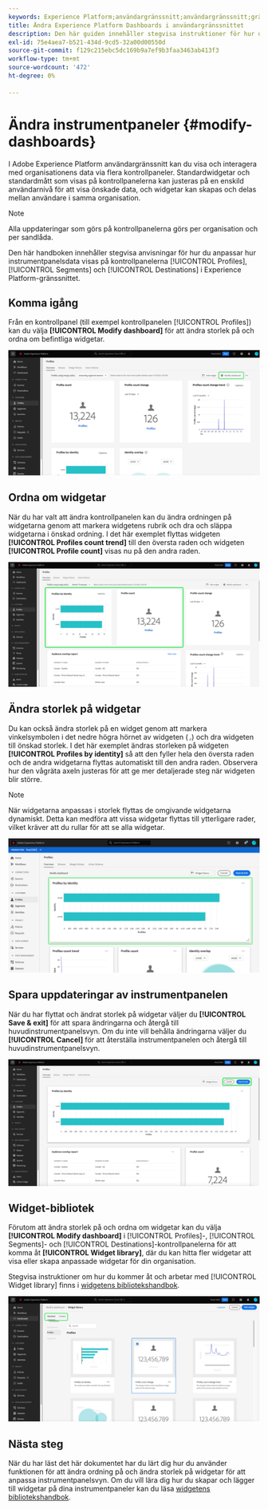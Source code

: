 ```yaml
---
keywords: Experience Platform;användargränssnitt;användargränssnitt;gränssnitt;instrumentpaneler;instrumentpanel;profiler;segment;mål;licensanvändning
title: Ändra Experience Platform Dashboards i användargränssnittet
description: Den här guiden innehåller stegvisa instruktioner för hur du anpassar hur organisationens Adobe Experience Platform-data visas på kontrollpaneler.
exl-id: 75e4aea7-b521-434d-9cd5-32a00d00550d
source-git-commit: f129c215ebc5dc169b9a7ef9b3faa3463ab413f3
workflow-type: tm+mt
source-wordcount: '472'
ht-degree: 0%

---
```


# Ändra instrumentpaneler {#modify-dashboards}

I Adobe Experience Platform användargränssnitt kan du visa och interagera med organisationens data via flera kontrollpaneler. Standardwidgetar och standardmått som visas på kontrollpanelerna kan justeras på en enskild användarnivå för att visa önskade data, och widgetar kan skapas och delas mellan användare i samma organisation.

>[!NOTE]
>
>Alla uppdateringar som görs på kontrollpanelerna görs per organisation och per sandlåda.

Den här handboken innehåller stegvisa anvisningar för hur du anpassar hur instrumentpanelsdata visas på kontrollpanelerna [!UICONTROL Profiles], [!UICONTROL Segments] och [!UICONTROL Destinations] i Experience Platform-gränssnittet.

## Komma igång

Från en kontrollpanel (till exempel kontrollpanelen [!UICONTROL Profiles]) kan du välja **[!UICONTROL Modify dashboard]** för att ändra storlek på och ordna om befintliga widgetar.

![Kontrollpanelen för profiler med kontrollpanelen Ändra markerad.](../images/customization/modify-dashboard.png)

## Ordna om widgetar

När du har valt att ändra kontrollpanelen kan du ändra ordningen på widgetarna genom att markera widgetens rubrik och dra och släppa widgetarna i önskad ordning. I det här exemplet flyttas widgeten **[!UICONTROL Profiles count trend]** till den översta raden och widgeten **[!UICONTROL Profile count]** visas nu på den andra raden.

![Kontrollpanelen Profiler med två omsorterade widgetar markerade.](../images/customization/move-widget.png)

## Ändra storlek på widgetar

Du kan också ändra storlek på en widget genom att markera vinkelsymbolen i det nedre högra hörnet av widgeten (`⌟`) och dra widgeten till önskad storlek. I det här exemplet ändras storleken på widgeten **[!UICONTROL Profiles by identity]** så att den fyller hela den översta raden och de andra widgetarna flyttas automatiskt till den andra raden. Observera hur den vågräta axeln justeras för att ge mer detaljerade steg när widgeten blir större.

>[!NOTE]
>
>När widgetarna anpassas i storlek flyttas de omgivande widgetarna dynamiskt. Detta kan medföra att vissa widgetar flyttas till ytterligare rader, vilket kräver att du rullar för att se alla widgetar.

![Kontrollpanelen Profiler med en widget med ändrad storlek markerad.](../images/customization/resize-widget.png)

## Spara uppdateringar av instrumentpanelen

När du har flyttat och ändrat storlek på widgetar väljer du **[!UICONTROL Save & exit]** för att spara ändringarna och återgå till huvudinstrumentpanelsvyn. Om du inte vill behålla ändringarna väljer du **[!UICONTROL Cancel]** för att återställa instrumentpanelen och återgå till huvudinstrumentpanelsvyn.

![Kontrollpanelen för profiler med både Avbryt och Spara och Avsluta markerat.](../images/customization/save-changes.png)

## Widget-bibliotek

Förutom att ändra storlek på och ordna om widgetar kan du välja **[!UICONTROL Modify dashboard]** i [!UICONTROL Profiles]-, [!UICONTROL Segments]- och [!UICONTROL Destinations]-kontrollpanelerna för att komma åt **[!UICONTROL Widget library]**, där du kan hitta fler widgetar att visa eller skapa anpassade widgetar för din organisation.

Stegvisa instruktioner om hur du kommer åt och arbetar med [!UICONTROL Widget library] finns i [widgetens bibliotekshandbok](widget-library.md).

![Widgetbibliotekets arbetsyta med Standard och Egen markerad.](../images/customization/widget-library.png)

## Nästa steg

När du har läst det här dokumentet har du lärt dig hur du använder funktionen för att ändra ordning på och ändra storlek på widgetar för att anpassa instrumentpanelsvyn. Om du vill lära dig hur du skapar och lägger till widgetar på dina instrumentpaneler kan du läsa [widgetens bibliotekshandbok](widget-library.md).
